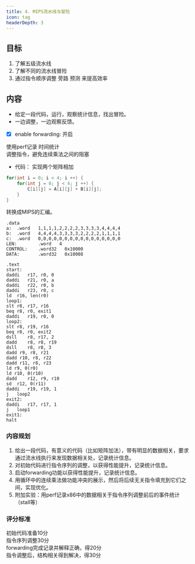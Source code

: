 ```yaml
---
title: 4. MIPS流水线与冒险
icon: tag
headerDepth: 3
---
```

## 目标
1. 了解五级流水线
2. 了解不同的流水线冒险
3. 通过指令顺序调整 旁路 预测 来提高效率

## 内容
- 给定一段代码，运行，观察统计信息，找出冒险。
- 一边调整，一边观察反馈。  
- [x] enable forwarding: 开启

使用perf记录 时间统计  
调整指令，避免连续乘法之间的阻塞  
- 代码： 实现两个矩阵相加
```c
for(int i = 0; i < 4; i ++) {
    for(int j = 0; j < 4; j ++) {
        C[i][j] = A[i][j] + B[i][j];
    }
}
```
转换成MIPS的汇编。
```asmatmel
.data
a:  .word   1,1,1,1,2,2,2,2,3,3,3,3,4,4,4,4
b:  .word   4,4,4,4,3,3,3,3,2,2,2,2,1,1,1,1
c:  .word   0,0,0,0,0,0,0,0,0,0,0,0,0,0,0,0
LEN:        .word   4
CONTROL:    .word32   0x10000
DATA:       .word32   0x10008

.text
start:
daddi   r17, r0, 0
daddi   r21, r0, a 
daddi   r22, r0, b
daddi   r23, r0, c
ld  r16, len(r0)
loop1:
slt r8, r17, r16
beq r8, r0, exit1
daddi   r19, r0, 0
loop2:
slt r8, r19, r16
beq r8, r0, exit2
dsll    r8, r17, 2
dadd    r8, r8, r19
dsll    r8, r8, 3
dadd r9, r8, r21
dadd r10, r8, r22
dadd r11, r8, r23
ld r9, 0(r0)
ld r10, 0(r10)
dadd    r12, r9, r10
sd  r12, 0(r11)
daddi   r19, r19, 1
j   loop2
exit2:
daddi   r17, r17, 1
j   loop1
exit1:
halt
```

### 内容规划

1. 给出一段代码，有意义的代码（比如矩阵加法），带有明显的数据相关，要求通过流水线执行来发现数据相关处，记录统计信息。
2. 对初始代码进行指令序列的调整，以获得性能提升，记录统计信息。
3. 启动forwarding功能以获得性能提升，记录统计信息。
4. 用循环中的连续乘法做功能冲突的展示，然后将后续无关指令填充到它们之间，实现优化。
5. 附加实验：用perf记录x86中的数据相关于指令序列调整前后的事件统计（stall等）

### 评分标准  

初始代码准备10分   
指令序列调整30分   
forwarding完成记录并解释正确，得20分  
指令调整后，结构相关得到解决，得30分  
